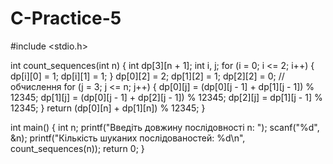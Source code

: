 # C-Practice-5

#include <stdio.h>

int count_sequences(int n) {
    int dp[3][n + 1];
    int i, j; 
    for (i = 0; i <= 2; i++) {
        dp[i][0] = 1;
        dp[i][1] = 1;
    }
    dp[0][2] = 2;
    dp[1][2] = 1;
    dp[2][2] = 0;
    // обчислення
    for (j = 3; j <= n; j++) {
        dp[0][j] = (dp[0][j - 1] + dp[1][j - 1]) % 12345;
        dp[1][j] = (dp[0][j - 1] + dp[2][j - 1]) % 12345;
        dp[2][j] = dp[1][j - 1] % 12345;
    }
    return (dp[0][n] + dp[1][n]) % 12345;
}

int main() {
    int n;
    printf("Введіть довжину послідовності n: ");
    scanf("%d", &n);
    printf("Кількість шуканих послідованостей: %d\n", count_sequences(n));
    return 0;
}
